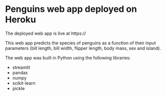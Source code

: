 # Penguins web app deployed on Heroku

The deployed web app is live at https://

This web app predicts the species of penguins as a function of their input parameters (bill length, bill width, flipper length, body mass, sex and island).

The web app was built in Python using the following libraries:

- streamlit
- pandas
- numpy
- scikit-learn
- pickle
